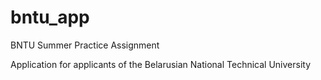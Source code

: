 # bntu_app

BNTU Summer Practice Assignment

Application for applicants of the Belarusian National Technical University
